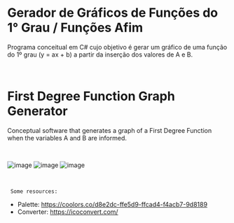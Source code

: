 # Gerador de Gráficos de Funções do 1° Grau / Funções Afim
  Programa conceitual em C# cujo objetivo é gerar um gráfico de uma função do 1º grau (y = ax + b) a partir da inserção dos valores de A e B.

<br />

# First Degree Function Graph Generator
  Conceptual software that generates a graph of a First Degree Function when the variables A and B are informed.

<br />

![image](https://user-images.githubusercontent.com/93265472/163229028-e99af588-6020-4657-b155-312f307e40c7.png)
![image](https://user-images.githubusercontent.com/93265472/163229144-adec3411-1c99-43c3-a282-bcfd1329c137.png)
![image](https://user-images.githubusercontent.com/93265472/163229210-4df2187f-85fe-4ad8-883b-a758a3f3060e.png)

<br />

     Some resources:
  - Palette: https://coolors.co/d8e2dc-ffe5d9-ffcad4-f4acb7-9d8189
  - Converter: https://icoconvert.com/
